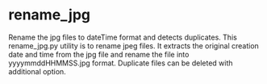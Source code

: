 # rename_jpg
Rename the jpg files to dateTime format and detects duplicates.
This rename_jpg.py utility is to rename jpeg files.
It extracts the original creation date and time from the jpg file
and rename the file into yyyymmddHHMMSS.jpg format.
Duplicate files can be deleted with additional option.

